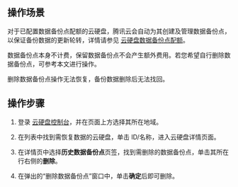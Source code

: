 ## 操作场景

对于已配置数据备份点配额的云硬盘，腾讯云会自动为其创建及管理数据备份点，以保证备份数据的更新轮转，详情请参见 [云硬盘数据备份点配额](https://intl.cloud.tencent.com/document/product/362/50030#quota)。

数据备份点本身不计费，保留数据备份点不会产生额外费用。若您希望自行删除数据备份点，可参考本文进行操作。

<dx-alert infotype="notice" title="">
删除数据备份点操作无法恢复，备份数据删除后无法找回。
</dx-alert>


## 操作步骤
1. 登录 [云硬盘控制台](https://console.cloud.tencent.com/cvm/cbs/index)，并在页面上方选择其所在地域。
2. 在列表中找到需恢复数据的云硬盘，单击 ID/名称，进入云硬盘详情页面。
3. 在详情页中选择**历史数据备份点**页签，找到需删除的数据备份点，单击其所在行右侧的**删除**。

4. 在弹出的“删除数据备份点”窗口中，单击**确定**后即可删除。

